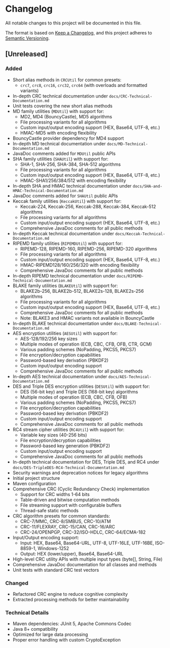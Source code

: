 # Changelog

All notable changes to this project will be documented in this file.

The format is based on [Keep a Changelog](https://keepachangelog.com/en/1.0.0/),
and this project adheres to [Semantic Versioning](https://semver.org/spec/v2.0.0.html).

## [Unreleased]

### Added

- Short alias methods in `CRCUtil` for common presets:
  - `crc7`, `crc8`, `crc16`, `crc32`, `crc64` (with overloads and formatted variants)
- In-depth CRC technical documentation under `docs/CRC-Technical-Documentation.md`
- Unit tests covering the new short alias methods
- MD family utilities (`MDUtil`) with support for:
  - MD2, MD4 (BouncyCastle), MD5 algorithms
  - File processing variants for all algorithms
  - Custom input/output encoding support (HEX, Base64, UTF-8, etc.)
  - HMAC-MD5 with encoding flexibility
- BouncyCastle provider dependency for MD4 support
- In-depth MD technical documentation under `docs/MD-Technical-Documentation.md`
- JavaDoc comments added for `MDUtil` public APIs
- SHA family utilities (`SHAUtil`) with support for:
  - SHA-1, SHA-256, SHA-384, SHA-512 algorithms
  - File processing variants for all algorithms
  - Custom input/output encoding support (HEX, Base64, UTF-8, etc.)
  - HMAC-SHA1/256/384/512 with encoding flexibility
- In-depth SHA and HMAC technical documentation under `docs/SHA-and-HMAC-Technical-Documentation.md`
- JavaDoc comments added for `SHAUtil` public APIs
- Keccak family utilities (`KeccakUtil`) with support for:
  - Keccak-224, Keccak-256, Keccak-288, Keccak-384, Keccak-512 algorithms
  - File processing variants for all algorithms
  - Custom input/output encoding support (HEX, Base64, UTF-8, etc.)
  - Comprehensive JavaDoc comments for all public methods
- In-depth Keccak technical documentation under `docs/Keccak-Technical-Documentation.md`
- RIPEMD family utilities (`RIPEMDUtil`) with support for:
  - RIPEMD-128, RIPEMD-160, RIPEMD-256, RIPEMD-320 algorithms
  - File processing variants for all algorithms
  - Custom input/output encoding support (HEX, Base64, UTF-8, etc.)
  - HMAC-RIPEMD128/160/256/320 with encoding flexibility
  - Comprehensive JavaDoc comments for all public methods
- In-depth RIPEMD technical documentation under `docs/RIPEMD-Technical-Documentation.md`
- BLAKE family utilities (`BLAKEUtil`) with support for:
  - BLAKE2b-256, BLAKE2b-512, BLAKE2s-128, BLAKE2s-256 algorithms
  - File processing variants for all algorithms
  - Custom input/output encoding support (HEX, Base64, UTF-8, etc.)
  - Comprehensive JavaDoc comments for all public methods
  - Note: BLAKE3 and HMAC variants not available in BouncyCastle
- In-depth BLAKE technical documentation under `docs/BLAKE-Technical-Documentation.md`
- AES encryption utilities (`AESUtil`) with support for:
  - AES-128/192/256 key sizes
  - Multiple modes of operation (ECB, CBC, CFB, OFB, CTR, GCM)
  - Various padding schemes (NoPadding, PKCS5, PKCS7)
  - File encryption/decryption capabilities
  - Password-based key derivation (PBKDF2)
  - Custom input/output encoding support
  - Comprehensive JavaDoc comments for all public methods
- In-depth AES technical documentation under `docs/AES-Technical-Documentation.md`
- DES and Triple DES encryption utilities (`DESUtil`) with support for:
  - DES (56-bit key) and Triple DES (168-bit key) algorithms
  - Multiple modes of operation (ECB, CBC, CFB, OFB)
  - Various padding schemes (NoPadding, PKCS5, PKCS7)
  - File encryption/decryption capabilities
  - Password-based key derivation (PBKDF2)
  - Custom input/output encoding support
  - Comprehensive JavaDoc comments for all public methods
- RC4 stream cipher utilities (`RC4Util`) with support for:
  - Variable key sizes (40-256 bits)
  - File encryption/decryption capabilities
  - Password-based key generation (PBKDF2)
  - Custom input/output encoding support
  - Comprehensive JavaDoc comments for all public methods
- In-depth technical documentation for DES, Triple DES, and RC4 under `docs/DES-TripleDES-RC4-Technical-Documentation.md`
- Security warnings and deprecation notices for legacy algorithms
- Initial project structure
- Maven configuration
- Comprehensive CRC (Cyclic Redundancy Check) implementation
  - Support for CRC widths 1-64 bits
  - Table-driven and bitwise computation methods
  - File streaming support with configurable buffers
  - Thread-safe static methods
- CRC algorithm presets for common standards:
  - CRC-7/MMC, CRC-8/SMBUS, CRC-10/ATM
  - CRC-11/FLEXRAY, CRC-15/CAN, CRC-16/ARC
  - CRC-24/OPENPGP, CRC-32/ISO-HDLC, CRC-64/ECMA-182
- Input/Output encoding support:
  - Input: HEX, Base64, Base64-URL, UTF-8, UTF-16LE, UTF-16BE, ISO-8859-1, Windows-1252
  - Output: HEX (lower/upper), Base64, Base64-URL
- High-level CRC utility APIs with multiple input types (byte[], String, File)
- Comprehensive JavaDoc documentation for all classes and methods
- Unit tests with standard CRC test vectors

### Changed

- Refactored CRC engine to reduce cognitive complexity
- Extracted processing methods for better maintainability

### Technical Details

- Maven dependencies: JUnit 5, Apache Commons Codec
- Java 8+ compatibility
- Optimized for large data processing
- Proper error handling with custom CryptoException
